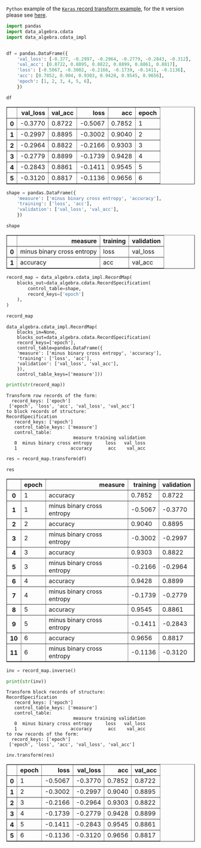 
`Python` example of the [`Keras` record transform example](http://winvector.github.io/FluidData/FluidDataReshapingWithCdata.html), for the `R` version please see [here](https://github.com/WinVector/cdata/blob/master/Examples/Inverse/Inverse.md).


```python
import pandas
import data_algebra.cdata
import data_algebra.cdata_impl


df = pandas.DataFrame({
    'val_loss': [-0.377, -0.2997, -0.2964, -0.2779, -0.2843, -0.312],
    'val_acc': [0.8722, 0.8895, 0.8822, 0.8899, 0.8861, 0.8817],
    'loss': [-0.5067, -0.3002, -0.2166, -0.1739, -0.1411, -0.1136],
    'acc': [0.7852, 0.904, 0.9303, 0.9428, 0.9545, 0.9656],
    'epoch': [1, 2, 3, 4, 5, 6],
    })

df
```




<div>
<style scoped>
    .dataframe tbody tr th:only-of-type {
        vertical-align: middle;
    }

    .dataframe tbody tr th {
        vertical-align: top;
    }

    .dataframe thead th {
        text-align: right;
    }
</style>
<table border="1" class="dataframe">
  <thead>
    <tr style="text-align: right;">
      <th></th>
      <th>val_loss</th>
      <th>val_acc</th>
      <th>loss</th>
      <th>acc</th>
      <th>epoch</th>
    </tr>
  </thead>
  <tbody>
    <tr>
      <th>0</th>
      <td>-0.3770</td>
      <td>0.8722</td>
      <td>-0.5067</td>
      <td>0.7852</td>
      <td>1</td>
    </tr>
    <tr>
      <th>1</th>
      <td>-0.2997</td>
      <td>0.8895</td>
      <td>-0.3002</td>
      <td>0.9040</td>
      <td>2</td>
    </tr>
    <tr>
      <th>2</th>
      <td>-0.2964</td>
      <td>0.8822</td>
      <td>-0.2166</td>
      <td>0.9303</td>
      <td>3</td>
    </tr>
    <tr>
      <th>3</th>
      <td>-0.2779</td>
      <td>0.8899</td>
      <td>-0.1739</td>
      <td>0.9428</td>
      <td>4</td>
    </tr>
    <tr>
      <th>4</th>
      <td>-0.2843</td>
      <td>0.8861</td>
      <td>-0.1411</td>
      <td>0.9545</td>
      <td>5</td>
    </tr>
    <tr>
      <th>5</th>
      <td>-0.3120</td>
      <td>0.8817</td>
      <td>-0.1136</td>
      <td>0.9656</td>
      <td>6</td>
    </tr>
  </tbody>
</table>
</div>




```python
shape = pandas.DataFrame({
    'measure': ['minus binary cross entropy', 'accuracy'],
    'training': ['loss', 'acc'],
    'validation': ['val_loss', 'val_acc'],
    })

shape
```




<div>
<style scoped>
    .dataframe tbody tr th:only-of-type {
        vertical-align: middle;
    }

    .dataframe tbody tr th {
        vertical-align: top;
    }

    .dataframe thead th {
        text-align: right;
    }
</style>
<table border="1" class="dataframe">
  <thead>
    <tr style="text-align: right;">
      <th></th>
      <th>measure</th>
      <th>training</th>
      <th>validation</th>
    </tr>
  </thead>
  <tbody>
    <tr>
      <th>0</th>
      <td>minus binary cross entropy</td>
      <td>loss</td>
      <td>val_loss</td>
    </tr>
    <tr>
      <th>1</th>
      <td>accuracy</td>
      <td>acc</td>
      <td>val_acc</td>
    </tr>
  </tbody>
</table>
</div>




```python
record_map = data_algebra.cdata_impl.RecordMap(
    blocks_out=data_algebra.cdata.RecordSpecification(
        control_table=shape,
        record_keys=['epoch']
    ),
)

record_map
```




    data_algebra.cdata_impl.RecordMap(
        blocks_in=None,
        blocks_out=data_algebra.cdata.RecordSpecification(
        record_keys=['epoch'],
        control_table=pandas.DataFrame({
        'measure': ['minus binary cross entropy', 'accuracy'],
        'training': ['loss', 'acc'],
        'validation': ['val_loss', 'val_acc'],
        }),
        control_table_keys=['measure']))




```python
print(str(record_map))
```

    Transform row records of the form:
      record_keys: ['epoch']
     ['epoch', 'loss', 'acc', 'val_loss', 'val_acc']
    to block records of structure:
    RecordSpecification
       record_keys: ['epoch']
       control_table_keys: ['measure']
       control_table:
                             measure training validation
       0  minus binary cross entropy     loss   val_loss
       1                    accuracy      acc    val_acc
    



```python
res = record_map.transform(df)

res
```




<div>
<style scoped>
    .dataframe tbody tr th:only-of-type {
        vertical-align: middle;
    }

    .dataframe tbody tr th {
        vertical-align: top;
    }

    .dataframe thead th {
        text-align: right;
    }
</style>
<table border="1" class="dataframe">
  <thead>
    <tr style="text-align: right;">
      <th></th>
      <th>epoch</th>
      <th>measure</th>
      <th>training</th>
      <th>validation</th>
    </tr>
  </thead>
  <tbody>
    <tr>
      <th>0</th>
      <td>1</td>
      <td>accuracy</td>
      <td>0.7852</td>
      <td>0.8722</td>
    </tr>
    <tr>
      <th>1</th>
      <td>1</td>
      <td>minus binary cross entropy</td>
      <td>-0.5067</td>
      <td>-0.3770</td>
    </tr>
    <tr>
      <th>2</th>
      <td>2</td>
      <td>accuracy</td>
      <td>0.9040</td>
      <td>0.8895</td>
    </tr>
    <tr>
      <th>3</th>
      <td>2</td>
      <td>minus binary cross entropy</td>
      <td>-0.3002</td>
      <td>-0.2997</td>
    </tr>
    <tr>
      <th>4</th>
      <td>3</td>
      <td>accuracy</td>
      <td>0.9303</td>
      <td>0.8822</td>
    </tr>
    <tr>
      <th>5</th>
      <td>3</td>
      <td>minus binary cross entropy</td>
      <td>-0.2166</td>
      <td>-0.2964</td>
    </tr>
    <tr>
      <th>6</th>
      <td>4</td>
      <td>accuracy</td>
      <td>0.9428</td>
      <td>0.8899</td>
    </tr>
    <tr>
      <th>7</th>
      <td>4</td>
      <td>minus binary cross entropy</td>
      <td>-0.1739</td>
      <td>-0.2779</td>
    </tr>
    <tr>
      <th>8</th>
      <td>5</td>
      <td>accuracy</td>
      <td>0.9545</td>
      <td>0.8861</td>
    </tr>
    <tr>
      <th>9</th>
      <td>5</td>
      <td>minus binary cross entropy</td>
      <td>-0.1411</td>
      <td>-0.2843</td>
    </tr>
    <tr>
      <th>10</th>
      <td>6</td>
      <td>accuracy</td>
      <td>0.9656</td>
      <td>0.8817</td>
    </tr>
    <tr>
      <th>11</th>
      <td>6</td>
      <td>minus binary cross entropy</td>
      <td>-0.1136</td>
      <td>-0.3120</td>
    </tr>
  </tbody>
</table>
</div>




```python
inv = record_map.inverse()

print(str(inv))
```

    Transform block records of structure:
    RecordSpecification
       record_keys: ['epoch']
       control_table_keys: ['measure']
       control_table:
                             measure training validation
       0  minus binary cross entropy     loss   val_loss
       1                    accuracy      acc    val_acc
    to row records of the form:
      record_keys: ['epoch']
     ['epoch', 'loss', 'acc', 'val_loss', 'val_acc']
    



```python
inv.transform(res)
```




<div>
<style scoped>
    .dataframe tbody tr th:only-of-type {
        vertical-align: middle;
    }

    .dataframe tbody tr th {
        vertical-align: top;
    }

    .dataframe thead th {
        text-align: right;
    }
</style>
<table border="1" class="dataframe">
  <thead>
    <tr style="text-align: right;">
      <th></th>
      <th>epoch</th>
      <th>loss</th>
      <th>val_loss</th>
      <th>acc</th>
      <th>val_acc</th>
    </tr>
  </thead>
  <tbody>
    <tr>
      <th>0</th>
      <td>1</td>
      <td>-0.5067</td>
      <td>-0.3770</td>
      <td>0.7852</td>
      <td>0.8722</td>
    </tr>
    <tr>
      <th>1</th>
      <td>2</td>
      <td>-0.3002</td>
      <td>-0.2997</td>
      <td>0.9040</td>
      <td>0.8895</td>
    </tr>
    <tr>
      <th>2</th>
      <td>3</td>
      <td>-0.2166</td>
      <td>-0.2964</td>
      <td>0.9303</td>
      <td>0.8822</td>
    </tr>
    <tr>
      <th>3</th>
      <td>4</td>
      <td>-0.1739</td>
      <td>-0.2779</td>
      <td>0.9428</td>
      <td>0.8899</td>
    </tr>
    <tr>
      <th>4</th>
      <td>5</td>
      <td>-0.1411</td>
      <td>-0.2843</td>
      <td>0.9545</td>
      <td>0.8861</td>
    </tr>
    <tr>
      <th>5</th>
      <td>6</td>
      <td>-0.1136</td>
      <td>-0.3120</td>
      <td>0.9656</td>
      <td>0.8817</td>
    </tr>
  </tbody>
</table>
</div>



